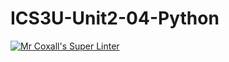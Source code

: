 # ICS3U-Unit2-04-Python

[![Mr Coxall's Super Linter](https://github.com/maliksalem1/ICS3U-Unit2-04-Python/workflows/Mr%20Coxall's%20Super%20Linter/badge.svg)](https://github.com/maliksalem1/ICS3U-Unit2-04-Python/actions/)
